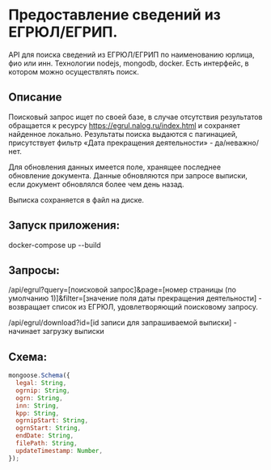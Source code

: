 # Предоставление сведений из ЕГРЮЛ/ЕГРИП.

API для поиска сведений из ЕГРЮЛ/ЕГРИП по наименованию юрлица, фио или инн. Технологии nodejs, mongodb, docker. Есть интерфейс, в котором можно осуществлять поиск.

## Описание

Поисковый запрос ищет по своей базе, в случае отсутствия результатов обращается к ресурсу https://egrul.nalog.ru/index.html и сохраняет найденное локально.
Результаты поиска выдаются с пагинацией, присутствует фильтр «Дата прекращения деятельности» - да/неважно/нет.

Для обновления данных имеется поле, хранящее последнее обновление документа. Данные обновляются при запросе выписки, если документ обновлялся более чем день назад.

Выписка сохраняется в файл на диске.

## Запуск приложения:

docker-compose up --build

## Запросы:

/api/egrul?query=[поисковой запрос]&page=[номер страницы (по умолчанию 1)]&filter=[значение поля даты прекращения деятельности] - возвращает список из ЕГРЮЛ, удовлетворяющий поисковому запросу.

/api/egrul/download?id=[id записи для запрашиваемой выписки] - начинает загрузку выписки

## Схема:

```javascript
mongoose.Schema({
  legal: String,
  ogrnip: String,
  ogrn: String,
  inn: String,
  kpp: String,
  ogrnipStart: String,
  ogrnStart: String,
  endDate: String,
  filePath: String,
  updateTimestamp: Number,
});
```
